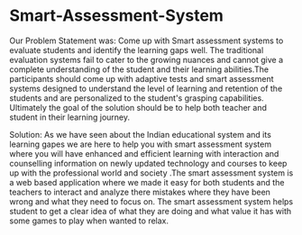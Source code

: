 # Smart-Assessment-System
Our Problem Statement was:
 Come up with Smart assessment systems to evaluate students and identify the learning gaps well. The traditional evaluation systems fail to cater to the growing nuances and cannot give a complete understanding of the student and their learning abilities.The participants should come up with adaptive tests and smart assessment systems designed to understand the level of learning and retention of the students and are personalized to the student's grasping capabilities. Ultimately the goal of the solution should be to help both teacher and student in their learning journey.

Solution:
As we have seen about the Indian educational system and its learning gapes we are here to help you with smart assessment system where you will have enhanced and efficient learning with interaction and counselling information on newly updated technology and courses to keep up with the professional world and society .The smart assessment system is a web based application where we made it easy for both students and the teachers to interact and analyze there mistakes where they have been wrong and what they need to focus on. The smart assessment system helps student to get a clear idea of what they are doing and what value it has with some games to play when wanted to relax.
